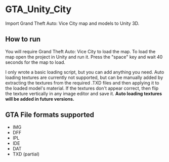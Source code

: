 # GTA_Unity_City
Import Grand Theft Auto: Vice City map and models to Unity 3D.

## How to run
You will require Grand Theft Auto: Vice City to load the map. To load the map open the project in Unity and run it. Press the "space" key and wait 40 seconds for the map to load. 

I only wrote a basic loading script, but you can add anything you need. Auto loading textures are currently not supported, but can be manually added by extracting the textures from the required .TXD files and then applying it to the loaded model's material. If the textures don't appear correct, then flip the texture vertically in any image editor and save it. **Auto loading textures will be added in future versions.**

## GTA File formats supported
- IMG
- DFF
- IPL
- IDE
- DAT
- TXD (partial)
